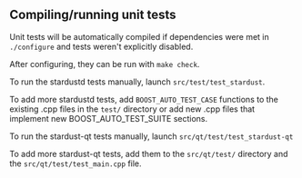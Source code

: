 Compiling/running unit tests
------------------------------------

Unit tests will be automatically compiled if dependencies were met in `./configure`
and tests weren't explicitly disabled.

After configuring, they can be run with `make check`.

To run the stardustd tests manually, launch `src/test/test_stardust`.

To add more stardustd tests, add `BOOST_AUTO_TEST_CASE` functions to the existing
.cpp files in the `test/` directory or add new .cpp files that
implement new BOOST_AUTO_TEST_SUITE sections.

To run the stardust-qt tests manually, launch `src/qt/test/test_stardust-qt`

To add more stardust-qt tests, add them to the `src/qt/test/` directory and
the `src/qt/test/test_main.cpp` file.
